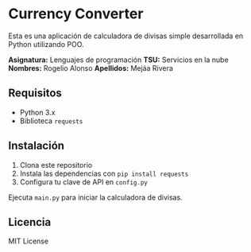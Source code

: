 # Currency Converter

Esta es una aplicación de calculadora de divisas simple desarrollada en Python utilizando POO.

**Asignatura:** Lenguajes de programación
**TSU:** Servicios en la nube
**Nombres:** Rogelio Alonso
**Apellidos:** Mejáa Rivera 

## Requisitos

- Python 3.x
- Biblioteca `requests`

## Instalación

1. Clona este repositorio
2. Instala las dependencias con `pip install requests`
3. Configura tu clave de API en `config.py`

Ejecuta `main.py` para iniciar la calculadora de divisas.

## Licencia

MIT License